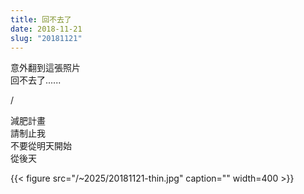 ```yaml
---
title: 回不去了
date: 2018-11-21
slug: "20181121"
---
```


意外翻到這張照片\
回不去了......

/

減肥計畫\
請制止我\
不要從明天開始\
從後天

{{< figure src="/~2025/20181121-thin.jpg" caption="" width=400 >}}
